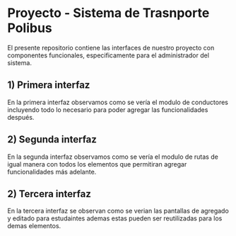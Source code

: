 # Proyecto - Sistema de Trasnporte Polibus 

El presente repositorio contiene las interfaces de nuestro proyecto con componentes funcionales, especificamente para el administrador del sistema.

## 1) Primera interfaz

En la primera interfaz observamos como se vería el modulo de conductores incluyendo todo lo necesario para poder agregar las funcionalidades después.

## 2) Segunda interfaz

En la segunda interfaz observamos como se vería el modulo de rutas de igual manera con todos los elementos que permitiran agregar funcionalidades más adelante.

## 2) Tercera interfaz

En la tercera interfaz se observan como se verian las pantallas de agregado y editado para estudaintes ademas estas pueden ser reutilizadas para los demas elementos.


